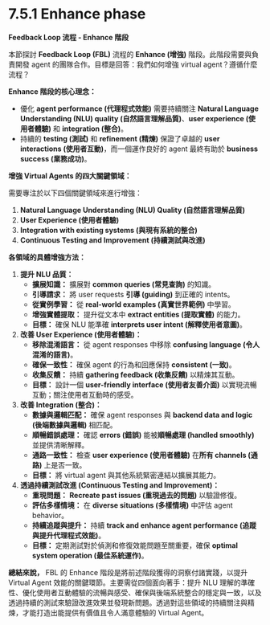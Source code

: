 # 7.5.1 Enhance phase

**Feedback Loop 流程 - Enhance 階段**

本節探討 **Feedback Loop (FBL)** 流程的 **Enhance (增強)** 階段。此階段需要與負責開發 agent 的團隊合作。目標是回答：我們如何增強 virtual agent？遵循什麼流程？

**Enhance 階段的核心理念：**

- 優化 **agent performance (代理程式效能)** 需要持續關注 **Natural Language Understanding (NLU) quality (自然語言理解品質)**、**user experience (使用者體驗)** 和 **integration (整合)**。
- 持續的 **testing (測試)** 和 **refinement (精煉)** 保證了卓越的 **user interactions (使用者互動)**，而一個運作良好的 agent 最終有助於 **business success (業務成功)**。

**增強 Virtual Agents 的四大關鍵領域：**

需要專注於以下四個關鍵領域來進行增強：

1. **Natural Language Understanding (NLU) Quality (自然語言理解品質)**
2. **User Experience (使用者體驗)**
3. **Integration with existing systems (與現有系統的整合)**
4. **Continuous Testing and Improvement (持續測試與改進)**

**各領域的具體增強方法：**

1. **提升 NLU 品質：**
    - **擴展知識：** 擴展對 **common queries (常見查詢)** 的知識。
    - **引導請求：** 將 user requests **引導 (guiding)** 到正確的 intents。
    - **從實例學習：** 從 **real-world examples (真實世界範例)** 中學習。
    - **增強實體提取：** 提升從文本中 **extract entities (提取實體)** 的能力。
    - **目標：** 確保 NLU 能準確 **interprets user intent (解釋使用者意圖)**。
2. **改善 User Experience (使用者體驗)：**
    - **移除混淆語言：** 從 agent responses 中移除 **confusing language (令人混淆的語言)**。
    - **確保一致性：** 確保 agent 的行為和回應保持 **consistent (一致)**。
    - **收集反饋：** 持續 **gathering feedback (收集反饋)** 以精煉其互動。
    - **目標：** 設計一個 **user-friendly interface (使用者友善介面)** 以實現流暢互動；關注使用者互動時的感受。
3. **改善 Integration (整合)：**
    - **數據與邏輯匹配：** 確保 agent responses 與 **backend data and logic (後端數據與邏輯)** 相匹配。
    - **順暢錯誤處理：** 確認 **errors (錯誤)** 能被**順暢處理 (handled smoothly)** 並提供清晰解釋。
    - **通路一致性：** 檢查 **user experience (使用者體驗)** 在**所有 channels (通路)** 上是否一致。
    - **目標：** 將 virtual agent 與其他系統緊密連結以擴展其能力。
4. **透過持續測試改進 (Continuous Testing and Improvement)：**
    - **重現問題：** **Recreate past issues (重現過去的問題)** 以驗證修復。
    - **評估多樣情境：** 在 **diverse situations (多樣情境)** 中評估 agent behavior。
    - **持續追蹤與提升：** 持續 **track and enhance agent performance (追蹤與提升代理程式效能)**。
    - **目標：** 定期測試對於偵測和修復效能問題至關重要，確保 **optimal system operation (最佳系統運作)**。

**總結來說，** FBL 的 Enhance 階段是將前述階段獲得的洞察付諸實踐，以提升 Virtual Agent 效能的關鍵環節。主要需從四個面向著手：提升 NLU 理解的準確性、優化使用者互動體驗的流暢與感受、確保與後端系統整合的穩定與一致，以及透過持續的測試來驗證改進效果並發現新問題。透過對這些領域的持續關注與精煉，才能打造出能提供有價值且令人滿意體驗的 Virtual Agent。